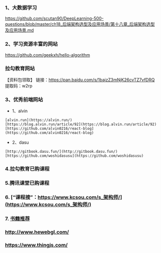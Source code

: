 ### 1、大数据学习
https://github.com/scutan90/DeepLearning-500-questions/blob/master/ch18_后端架构选型及应用场景/第十八章_后端架构选型及应用场景.md

### 2、学习资源丰富的网站
https://github.com/geekxh/hello-algorithm

### 拉勾教育网站
【资料包领取】
链接：https://pan.baidu.com/s/1bajzZ3mNjK26cvTZ7vfDRQ 
提取码：w2rp 


### 3、优秀前端网站
- 1、alvin 
```
[alvin.run](https://alvin.run/) 
[https://blog.alvin.run/article/92](https://blog.alvin.run/article/92) 
[https://github.com/alvin0216/react-blog](https://github.com/alvin0216/react-blog)
```
- 2、dasu
````
[http://gitbook.dasu.fun/](http://gitbook.dasu.fun/)
[https://github.com/woshidasusu](https://github.com/woshidasusu)
````

### 4.拉勾教育已购课程

### 5.腾讯课堂已购课程

### 6. [“课程搜”：https://www.kcsou.com/s_架构师/](https://www.kcsou.com/s_架构师/)

### 7. [书籍推荐](https://github.com/sorenduan/awesome-java-books)

### http://www.hewebgl.com/

### https://www.thingjs.com/